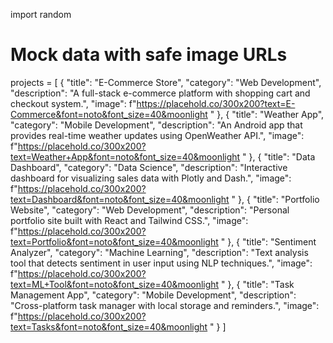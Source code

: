 import random

# Mock data with safe image URLs
projects = [
    {
        "title": "E-Commerce Store",
        "category": "Web Development",
        "description": "A full-stack e-commerce platform with shopping cart and checkout system.",
        "image": f"https://placehold.co/300x200?text=E-Commerce&font=noto&font_size=40&moonlight "
    },
    {
        "title": "Weather App",
        "category": "Mobile Development",
        "description": "An Android app that provides real-time weather updates using OpenWeather API.",
        "image": f"https://placehold.co/300x200?text=Weather+App&font=noto&font_size=40&moonlight "
    },
    {
        "title": "Data Dashboard",
        "category": "Data Science",
        "description": "Interactive dashboard for visualizing sales data with Plotly and Dash.",
        "image": f"https://placehold.co/300x200?text=Dashboard&font=noto&font_size=40&moonlight "
    },
    {
        "title": "Portfolio Website",
        "category": "Web Development",
        "description": "Personal portfolio site built with React and Tailwind CSS.",
        "image": f"https://placehold.co/300x200?text=Portfolio&font=noto&font_size=40&moonlight "
    },
    {
        "title": "Sentiment Analyzer",
        "category": "Machine Learning",
        "description": "Text analysis tool that detects sentiment in user input using NLP techniques.",
        "image": f"https://placehold.co/300x200?text=ML+Tool&font=noto&font_size=40&moonlight "
    },
    {
        "title": "Task Management App",
        "category": "Mobile Development",
        "description": "Cross-platform task manager with local storage and reminders.",
        "image": f"https://placehold.co/300x200?text=Tasks&font=noto&font_size=40&moonlight "
    }
]
